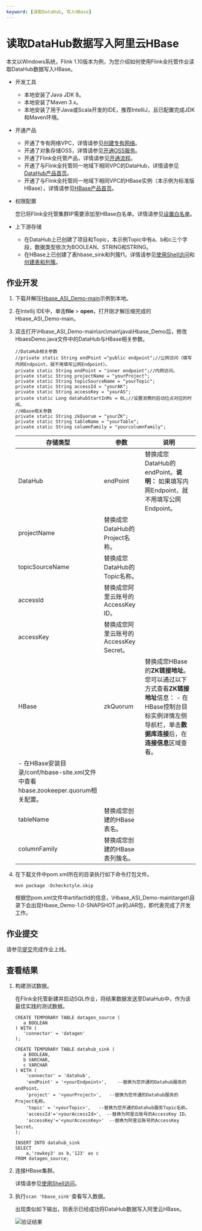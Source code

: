 ```yaml
---
keyword: [读取DataHub, 写入HBase]
---
```


# 读取DataHub数据写入阿里云HBase

本文以Windows系统，Flink 1.10版本为例，为您介绍如何使用Flink全托管作业读取DataHub数据写入HBase。

-   开发工具
    -   本地安装了Java JDK 8。
    -   本地安装了Maven 3.x。
    -   本地安装了用于Java或Scala开发的IDE，推荐IntelliJ，且已配置完成JDK和Maven环境。
-   开通产品
    -   开通了专有网络VPC，详情请参见[创建专有网络](/cn.zh-CN/专有网络和交换机/管理专有网络/创建专有网络.md)。
    -   开通了对象存储OSS，详情请参见[开通OSS服务](https://help.aliyun.com/document_detail/31884.html#task-njz-hf4-tdb)。
    -   开通了Flink全托管产品，详情请参见[开通流程](/cn.zh-CN/Flink全托管/开通流程.md)。
    -   开通了与Flink全托管同一地域下相同VPC的DataHub，详情请参见[DataHub产品首页](https://www.aliyun.com/product/datahub?spm=5176.124785.J_8058803260.214.76c83094YQ0pel)。
    -   开通了与Flink全托管同一地域下相同VPC的HBase实例（本示例为标准版HBase），详情请参见[HBase产品首页](https://www.aliyun.com/product/hbase?spm=a2c4g.11174283.2.1.7469363fCl3WwP)。
-   权限配置

    您已将Flink全托管集群IP需要添加至HBase白名单。详情请参见[设置白名单](/cn.zh-CN/Flink全托管/准备工作/设置白名单.md)。

-   上下游存储
    -   在DataHub上已创建了项目和Topic，本示例Topic中有a、b和c三个字段，数据类型依次为BOOLEAN、STRING和STRING。
    -   在HBase上已创建了表hbase\_sink和列簇f1。详情请参见[使用Shell访问](https://help.aliyun.com/document_detail/52056.html?spm=a2c4g.11174283.6.595.ccba363fBF1uOn)和[创建表和列簇](http://hbase.apache.org/1.1/book.html?spm=a2c4g.11186623.2.18.6abe5cc1OSJzJj#shell_exercises)。

## 作业开发

1.  下载并解压[Hbase\_ASI\_Demo-main](https://github.com/RealtimeCompute/Hbase_ASI_Demo)示例到本地。

2.  在Intellij IDE中，单击**file** \> **open**，打开刚才解压缩完成的Hbase\_ASI\_Demo-main。

3.  双击打开\\Hbase\_ASI\_Demo-main\\src\\main\\java\\Hbase\_Demo后，修改HbaesDemo.java文件中的DataHub与HBase相关参数。

    ```
    //DataHub相关参数
    //private static String endPoint ="public endpoint";//公网访问（填写内网Endpoint，就不用填写公网Endpoint）。
    private static String endPoint = "inner endpoint";//内网访问。
    private static String projectName = "yourProject";
    private static String topicSourceName = "yourTopic";
    private static String accessId = "yourAK";
    private static String accessKey = "yourAS";
    private static Long datahubStartInMs = 0L;//设置消费的启动位点对应的时间。
    //HBase相关参数
    private static String zkQuorum = "yourZK";
    private static String tableName = "yourTable";
    private static String columnFamily = "yourcolumnFamily";
    ```

    |存储类型|参数|说明|
    |----|--|--|
    |DataHub|endPoint|替换成您DataHub的endPoint。**说明：** 如果填写内网Endpoint，就不用填写公网Endpoint。 |
    |projectName|替换成您DataHub的Project名称。|
    |topicSourceName|替换成您DataHub的Topic名称。|
    |accessId|替换成您阿里云账号的AccessKey ID。|
    |accessKey|替换成您阿里云账号的AccessKey Secret。|
    |HBase|zkQuorum|替换成您HBase的**ZK链接地址**。您可以通过以下方式查看**ZK链接地址**信息：    -   在HBase控制台目标实例详情左侧导航栏，单击**数据库连接**后，在**连接信息**区域查看。
    -   在HBase安装目录/conf/hbase-site.xml文件中查看hbase.zookeeper.quorum相关配置。 |
    |tableName|替换成您创建的HBase表名。|
    |columnFamily|替换成您创建的HBase表列簇名。|

4.  在下载文件中pom.xml所在的目录执行如下命令打包文件。

    ```
    mvn package -Dcheckstyle.skip
    ```

    根据您pom.xml文件中artifactId的信息，\\Hbase\_ASI\_Demo-main\\target\\目录下会出现Hbase\_Demo-1.0-SNAPSHOT.jar的JAR包，即代表完成了开发工作。


## 作业提交

请参见[提交](/cn.zh-CN/Flink全托管/作业开发/提交.md)完成作业上线。

## 查看结果

1.  构建测试数据。

    在Flink全托管新建并启动SQL作业，将结果数据发送至DataHub中，作为该最佳实践的测试数据。

    ```
    CREATE TEMPORARY TABLE datagen_source (
       a BOOLEAN
    ) WITH (
       'connector' = 'datagen'
    );
    
    CREATE TEMPORARY TABLE datahub_sink (
       a BOOLEAN,
       b VARCHAR,
       c VARCHAR
    ) WITH (
        'connector' = 'datahub',
        'endPoint' = '<yourEndpoint>',    --替换为您开通的Datahub服务的endPoint。
        'project' = '<yourProject>',   --替换为您开通的Datahub服务的Project名称。
        'topic' = '<yourTopic>',   --替换为您开通的Datahub服务Topic名称。
        'accessId'='<yourAccessId>',  --替换为阿里云账号的AccessKey ID。   
        'accessKey'='<yourAccessKey>'  --替换为阿里云账号的AccessKey Secret。
    );
    
    INSERT INTO datahub_sink
    SELECT
        a,'rowkey3' as b,'123' as c
    FROM datagen_source;
    ```

2.  连接HBase集群。

    详情请参见[使用Shell访问](https://help.aliyun.com/document_detail/52056.html?spm=a2c4g.11174283.6.595.ccba363fBF1uOn)。

3.  执行`scan 'hbase_sink'`查看写入数据。

    出现类似如下输出，则表示已经成功将DataHub数据写入阿里云HBase。

    ![验证结果](https://static-aliyun-doc.oss-cn-hangzhou.aliyuncs.com/assets/img/zh-CN/8789287951/p139880.png)


